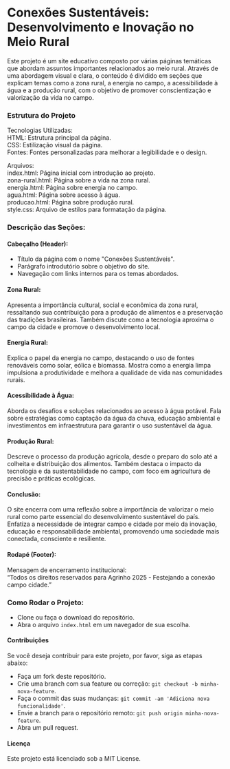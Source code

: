 # Conexões Sustentáveis: Desenvolvimento e Inovação no Meio Rural 

Este projeto é um site educativo composto por várias páginas temáticas que abordam assuntos importantes relacionados ao meio rural. Através de uma abordagem visual e clara, o conteúdo é dividido em seções que explicam temas como a zona rural, a energia no campo, a acessibilidade à água e a produção rural, com o objetivo de promover conscientização e valorização da vida no campo.

### Estrutura do Projeto  
Tecnologias Utilizadas:  
HTML: Estrutura principal da página.  
CSS: Estilização visual da página.  
Fontes: Fontes personalizadas para melhorar a legibilidade e o design.  

Arquivos:  
index.html: Página inicial com introdução ao projeto.  
zona-rural.html: Página sobre a vida na zona rural.  
energia.html: Página sobre energia no campo.  
agua.html: Página sobre acesso à água.  
producao.html: Página sobre produção rural.  
style.css: Arquivo de estilos para formatação da página.

### Descrição das Seções:  

#### Cabeçalho (Header):  
* Título da página com o nome "Conexões Sustentáveis".  
* Parágrafo introdutório sobre o objetivo do site.  
* Navegação com links internos para os temas abordados.

#### Zona Rural:  
Apresenta a importância cultural, social e econômica da zona rural, ressaltando sua contribuição para a produção de alimentos e a preservação das tradições brasileiras. Também discute como a tecnologia aproxima o campo da cidade e promove o desenvolvimento local.

#### Energia Rural:  
Explica o papel da energia no campo, destacando o uso de fontes renováveis como solar, eólica e biomassa. Mostra como a energia limpa impulsiona a produtividade e melhora a qualidade de vida nas comunidades rurais.

#### Acessibilidade à Água:  
Aborda os desafios e soluções relacionados ao acesso à água potável. Fala sobre estratégias como captação da água da chuva, educação ambiental e investimentos em infraestrutura para garantir o uso sustentável da água.

#### Produção Rural:  
Descreve o processo da produção agrícola, desde o preparo do solo até a colheita e distribuição dos alimentos. Também destaca o impacto da tecnologia e da sustentabilidade no campo, com foco em agricultura de precisão e práticas ecológicas.

#### Conclusão:  
O site encerra com uma reflexão sobre a importância de valorizar o meio rural como parte essencial do desenvolvimento sustentável do país. Enfatiza a necessidade de integrar campo e cidade por meio da inovação, educação e responsabilidade ambiental, promovendo uma sociedade mais conectada, consciente e resiliente.

#### Rodapé (Footer):  
Mensagem de encerramento institucional:  
“Todos os direitos reservados para Agrinho 2025 - Festejando a conexão campo cidade.”

### Como Rodar o Projeto:  
* Clone ou faça o download do repositório.  
* Abra o arquivo `index.html` em um navegador de sua escolha.

#### Contribuições  
Se você deseja contribuir para este projeto, por favor, siga as etapas abaixo:  
* Faça um fork deste repositório.  
* Crie uma branch com sua feature ou correção: `git checkout -b minha-nova-feature`.  
* Faça o commit das suas mudanças: `git commit -am 'Adiciona nova funcionalidade'`.  
* Envie a branch para o repositório remoto: `git push origin minha-nova-feature`.  
* Abra um pull request.

#### Licença  
Este projeto está licenciado sob a MIT License.



